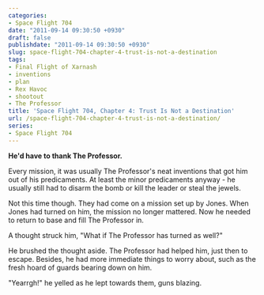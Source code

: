 ```yaml
---
categories:
- Space Flight 704
date: "2011-09-14 09:30:50 +0930"
draft: false
publishdate: "2011-09-14 09:30:50 +0930"
slug: space-flight-704-chapter-4-trust-is-not-a-destination
tags:
- Final Flight of Xarnash
- inventions
- plan
- Rex Havoc
- shootout
- The Professor
title: 'Space Flight 704, Chapter 4: Trust Is Not a Destination'
url: /space-flight-704-chapter-4-trust-is-not-a-destination/
series:
- Space Flight 704
---
```

**He'd have to thank The Professor.**

Every mission, it was usually The Professor's neat inventions that got
him out of his predicaments. At least the minor predicaments anyway - he
usually still had to disarm the bomb or kill the leader or steal the
jewels.

Not this time though. They had come on a mission set up by Jones. When
Jones had turned on him, the mission no longer mattered. Now he needed
to return to base and fill The Professor in.

A thought struck him, "What if The Professor has turned as well?"

He brushed the thought aside. The Professor had helped him, just then to
escape. Besides, he had more immediate things to worry about, such as
the fresh hoard of guards bearing down on him.

"Yearrgh!" he yelled as he lept towards them, guns blazing.
